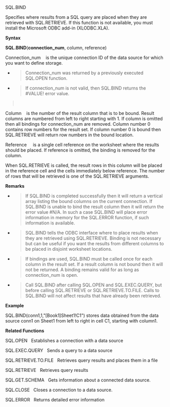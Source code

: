 SQL.BIND

Specifies where results from a SQL query are placed when they are
retrieved with SQL.RETRIEVE. If this function is not available, you must
install the Microsoft ODBC add-in (XLODBC.XLA).

**Syntax**

**SQL.BIND**(**connection\_num**, column, reference)

Connection\_num    is the unique connection ID of the data source for
which you want to define storage.

  - > Connection\_num was returned by a previously executed SQL.OPEN
    > function.

  - > If connection\_num is not valid, then SQL.BIND returns the
    > \#VALUE\! error value.

>  

Column    is the number of the result column that is to be bound. Result
columns are numbered from left to right starting with 1. If column is
omitted then all bindings for connection\_num are removed. Column number
0 contains row numbers for the result set. If column number 0 is bound
then SQL.RETRIEVE will return row numbers in the bound location.

Reference     is a single cell reference on the worksheet where the
results should be placed. If reference is omitted, the binding is
removed for the column.

When SQL.RETRIEVE is called, the result rows in this column will be
placed in the reference cell and the cells immediately below reference.
The number of rows that will be retrieved is one of the SQL.RETRIEVE
arguments.

**Remarks**

  - > If SQL.BIND is completed successfully then it will return a
    > vertical array listing the bound columns on the current
    > connection. If SQL.BIND is unable to bind the result column then
    > it will return the error value \#N/A. In such a case SQL.BIND will
    > place error information in memory for the SQL.ERROR function, if
    > such information is available.

  - > SQL.BIND tells the ODBC interface where to place results when they
    > are retrieved using SQL.RETRIEVE. Binding is not necessary but can
    > be useful if you want the results from different columns to be
    > placed in disjoint worksheet locations.

  - > If bindings are used, SQL.BIND must be called once for each column
    > in the result set. If a result column is not bound then it will
    > not be returned. A binding remains valid for as long as
    > connection\_num is open.

  - > Call SQL.BIND after calling SQL.OPEN and SQL.EXEC.QUERY, but
    > before calling SQL.RETRIEVE or SQL.RETRIEVE.TO.FILE. Calls to
    > SQL.BIND will not affect results that have already been retrieved.

**Example**

SQL.BIND(conn1,1,"\[Book1\]Sheet1\!C1") stores data obtained from the
data source conn1 on Sheet1 from left to right in cell C1, starting with
column1.

**Related Functions**

SQL.OPEN   Establishes a connection with a data source

SQL.EXEC.QUERY   Sends a query to a data source

SQL.RETRIEVE.TO.FILE   Retrieves query results and places them in a file

SQL.RETRIEVE   Retrieves query results

SQL.GET.SCHEMA   Gets information about a connected data source.

SQL.CLOSE   Closes a connection to a data source.

SQL.ERROR   Returns detailed error information


